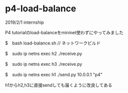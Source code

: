 # p4-load-balance
2019/2/1 internship


P4 tutorialのload-balanceをmininet使わずにやってみました

$　bash load-balance.sh   // ネットワークビルド

$　sudo ip netns exec h2 ./receive.py

$　sudo ip netns exec h3 ./receive.py

$　sudo ip netns exec h1 ./send.py 10.0.0.1 "p4"

h1からh2,h3に直接sendしても届くように改良してある
